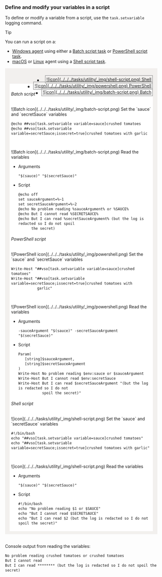 <h3 id="set-in-script">Define and modify your variables in a script</h3>

To define or modify a variable from a script, use the `task.setvariable` logging command.

> [!TIP]
> 
> You can run a script on a:
> 
> * [Windows agent](../../../actions/agents/v2-windows.md) using either a [Batch script task](../../../tasks/utility/batch-script.md) or [PowerShell script task](../../../tasks/utility/powershell.md).
> * [macOS](../../../actions/agents/v2-osx.md) or [Linux](../../../actions/agents/v2-linux.md) agent using a [Shell script task](../../../tasks/utility/shell-script.md).

<div style="background-color: #f2f0ee;padding-top:10px;padding-bottom:10px;">
<ul class="nav nav-pills" style="padding-right:15px;padding-left:15px;padding-bottom:5px;vertical-align:top;font-size:18px;">
<li style="float: right"><a style="max-width: 374px;min-width: 120px;vertical-align: top;margin: 0px 0px 0px 8px;min-width:90px;border: solid 2px #AEAEAE;border-radius: 0;padding: 3px;font-size:14px;font-weight:400" data-toggle="pill" href="#shell-script-set-variable">![icon](../../../tasks/utility/_img/shell-script.png) Shell</a></li>
<li class="active" style="float: right;"><a style="max-width: 374px;min-width: 120px;vertical-align: top;margin: 0px 0px 0px 0px;min-width:90px;border: solid 2px #AEAEAE;border-radius: 0;padding: 3px;font-size:14px;font-weight:400" data-toggle="pill" href="#ps-script-set-variable">![icon](../../../tasks/utility/_img/powershell.png) PowerShell</a></li>
<li style="float: right;"><a style="max-width: 374px;min-width: 120px;vertical-align: top;margin: 0px 0px 0px 0px;min-width:90px;border: solid 2px #AEAEAE;border-radius: 0;padding: 3px;font-size:14px;font-weight:400" data-toggle="pill" href="#batch-script-set-variable">![icon](../../../tasks/utility/_img/batch-script.png) Batch</a></li>
</ul>

<div class="tab-content in fade" id="changeexample" style="background-color: #ffffff;margin-left: 15px;margin-right:15px;padding: 5px 5px 5px 5px;">

<div class="tab-pane fade" id="batch-script-set-variable">
<h6>Batch script</h6>

<p>![Batch icon](../../../tasks/utility/_img/batch-script.png) Set the `sauce` and `secretSauce` variables</p>
<pre>
<code class="language-bat">@echo ##vso[task.setvariable variable=sauce]crushed tomatoes
@echo ##vso[task.setvariable variable=secretSauce;issecret=true]crushed tomatoes with garlic
</code></pre><br/>

<p>![Batch icon](../../../tasks/utility/_img/batch-script.png) Read the variables</p>
<ul>
<li>Arguments
<pre>
<code>"$(sauce)" "$(secretSauce)"
</code></pre>
</li>
<li>Script
<pre>
<code class="language-bat">@echo off
set sauceArgument=%~1
set secretSauceArgument=%~2
@echo No problem reading %sauceArgument% or %SAUCE%
@echo But I cannot read %SECRETSAUCE%
@echo But I can read %secretSauceArgument% (but the log is redacted so I do not spoil
      the secret)
</code></pre>
</li>
</ul>
</div>


<div class="tab-pane fade in active" id="ps-script-set-variable">
<h6>PowerShell script</h6>

<p>![PowerShell icon](../../../tasks/utility/_img/powershell.png) Set the `sauce` and `secretSauce` variables</p>
<pre>
<code class="language-ps">Write-Host "##vso[task.setvariable variable=sauce]crushed tomatoes"
Write-Host "##vso[task.setvariable variable=secretSauce;issecret=true]crushed tomatoes with
            garlic"
</code></pre><br/>

<p>![PowerShell icon](../../../tasks/utility/_img/powershell.png) Read the variables</p>
<ul>
<li>Arguments
<pre>
<code>-sauceArgument "$(sauce)" -secretSauceArgument "$(secretSauce)"
</code></pre>
</li>
<li>Script
<pre>
<code class="language-ps">Param(
   [string]$sauceArgument,
   [string]$secretSauceArgument
)
Write-Host No problem reading $env:sauce or $sauceArgument
Write-Host But I cannot read $env:secretSauce
Write-Host But I can read $secretSauceArgument "(but the log is redacted so I do not
           spoil the secret)"
</code></pre>
</li>
</ul>

</div>

<div class="tab-pane fade" id="shell-script-set-variable">
<h6>Shell script</h6>

<p>![icon](../../../tasks/utility/_img/shell-script.png) Set the `sauce` and `secretSauce` variables</p>
<pre>
<code class="language-bash">#!/bin/bash
echo "##vso[task.setvariable variable=sauce]crushed tomatoes"
echo "##vso[task.setvariable variable=secretSauce;issecret=true]crushed tomatoes with garlic"
</code></pre><br/>

<p>![icon](../../../tasks/utility/_img/shell-script.png) Read the variables</p>
<ul>
<li>Arguments
<pre>
<code>"$(sauce)" "$(secretSauce)"
</code></pre>
</li>
<li>Script
<pre>
<code class="language-bash">#!/bin/bash
echo "No problem reading $1 or $SAUCE"
echo "But I cannot read $SECRETSAUCE"
echo "But I can read $2 (but the log is redacted so I do not spoil the secret)"
</code></pre>
</li>
</ul>
</div>

</div></div><br/>

Console output from reading the variables:

```
No problem reading crushed tomatoes or crushed tomatoes
But I cannot read 
But I can read ******** (but the log is redacted so I do not spoil the secret)
```
